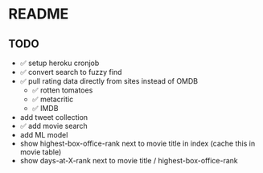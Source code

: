# README

## TODO
* ✅ setup heroku cronjob
* ✅ convert search to fuzzy find
* ✅ pull rating data directly from sites instead of OMDB
    * ✅ rotten tomatoes 
    * ✅ metacritic 
    * ✅ IMDB
* add tweet collection
* ✅ add movie search
* add ML model
* show highest-box-office-rank next to movie title in index (cache this in movie table)
* show days-at-X-rank next to movie title / highest-box-office-rank
